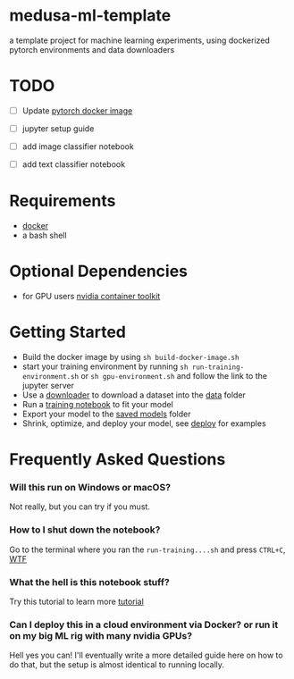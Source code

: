 # medusa-ml-template

a template project for machine learning experiments, using dockerized pytorch environments and data downloaders

# TODO
* [ ] Update [pytorch docker image](https://pytorch.org/docs/stable/dynamo/installation.html#docker-installation)
* [ ] jupyter setup guide
* [ ] add image classifier notebook 
* [ ] add text classifier notebook


# Requirements

* [docker](https://www.docker.com/)
* a bash shell

# Optional Dependencies
* for GPU users [nvidia container toolkit](https://github.com/NVIDIA/nvidia-container-toolkit)

# Getting Started

* Build the docker image by using ```sh build-docker-image.sh```
* start your training environment by running ```sh run-training-environment.sh``` or ```sh gpu-environment.sh``` and follow the link to the jupyter server
* Use a [downloader](./downloader/) to download a dataset into the [data](./data/) folder
* Run a [training notebook](./training_notebooks) to fit your model
* Export your model to the [saved models](./saved_models) folder
* Shrink, optimize, and deploy your model, see [deploy](./deploy) for examples 

# Frequently Asked Questions

### Will this run on Windows or macOS?

Not really, but you can try if you must.

### How to I shut down the notebook?

Go to the terminal where you ran the ```run-training....sh``` and press ```CTRL+C```, [WTF](https://medium.com/@aantipov/what-happens-when-you-ctrl-c-in-the-terminal-36b093443e06)

### What the hell is this notebook stuff?

Try this tutorial to learn more [tutorial](https://jupyter.org/try)

### Can I deploy this in a cloud environment via Docker? or run it on my big ML rig with many nvidia GPUs?

Hell yes you can! I'll eventually write a more detailed guide here on how to do that, but the setup is almost identical to running locally.
